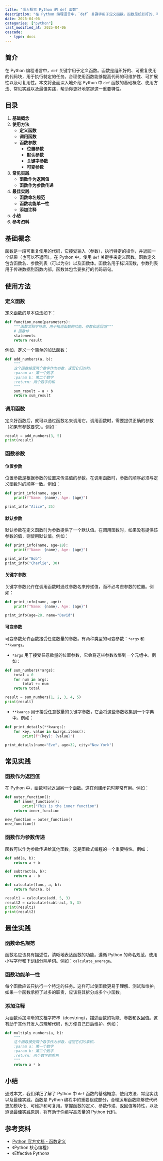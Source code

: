 ```yaml
---
title: "深入探索 Python 的 def 函数"
description: "在 Python 编程语言中，`def` 关键字用于定义函数。函数是组织好的、可重复使用的代码块，用于执行特定的任务。合理使用函数能够提高代码的可维护性、可扩展性以及可复用性。本文将全面深入地介绍 Python 中 `def` 函数的基础概念、使用方法、常见实践以及最佳实践，帮助你更好地掌握这一重要特性。"
date: 2025-04-06
categories: ["python"]
last_modified_at: 2025-04-06
cascade:
  - type: docs
---
```



## 简介
在 Python 编程语言中，`def` 关键字用于定义函数。函数是组织好的、可重复使用的代码块，用于执行特定的任务。合理使用函数能够提高代码的可维护性、可扩展性以及可复用性。本文将全面深入地介绍 Python 中 `def` 函数的基础概念、使用方法、常见实践以及最佳实践，帮助你更好地掌握这一重要特性。

<!-- more -->
## 目录
1. **基础概念**
2. **使用方法**
    - **定义函数**
    - **调用函数**
    - **函数参数**
        - **位置参数**
        - **默认参数**
        - **关键字参数**
        - **可变参数**
3. **常见实践**
    - **函数作为返回值**
    - **函数作为参数传递**
4. **最佳实践**
    - **函数命名规范**
    - **函数功能单一性**
    - **添加注释**
5. **小结**
6. **参考资料**

## 基础概念
函数是一段可重复使用的代码，它接受输入（参数），执行特定的操作，并返回一个结果（也可以不返回）。在 Python 中，使用 `def` 关键字来定义函数。函数定义包含函数名、参数列表（可以为空）以及函数体。函数名用于标识函数，参数列表用于传递数据到函数内部，函数体包含要执行的代码语句。

## 使用方法
### 定义函数
定义函数的基本语法如下：
```python
def function_name(parameters):
    """函数文档字符串，用于描述函数的功能、参数和返回值"""
    # 函数体
    statements
    return result
```
例如，定义一个简单的加法函数：
```python
def add_numbers(a, b):
    """
    这个函数接受两个数字作为参数，返回它们的和。
    :param a: 第一个数字
    :param b: 第二个数字
    :return: 两个数字的和
    """
    sum_result = a + b
    return sum_result
```

### 调用函数
定义好函数后，就可以通过函数名来调用它。调用函数时，需要提供正确的参数（如果有参数要求）。例如：
```python
result = add_numbers(3, 5)
print(result)  
```

### 函数参数
#### 位置参数
位置参数是根据参数的位置来传递值的参数。在调用函数时，参数的顺序必须与定义函数时的顺序一致。例如：
```python
def print_info(name, age):
    print(f"Name: {name}, Age: {age}")

print_info("Alice", 25)  
```

#### 默认参数
默认参数在定义函数时为参数提供了一个默认值。在调用函数时，如果没有提供该参数的值，则使用默认值。例如：
```python
def print_info(name, age=18):
    print(f"Name: {name}, Age: {age}")

print_info("Bob")  
print_info("Charlie", 30)  
```

#### 关键字参数
关键字参数允许在调用函数时通过参数名来传递值，而不必考虑参数的位置。例如：
```python
def print_info(name, age):
    print(f"Name: {name}, Age: {age}")

print_info(age=28, name="David")  
```

#### 可变参数
可变参数允许函数接受任意数量的参数。有两种类型的可变参数：`*args` 和 `**kwargs`。
- `*args` 用于接受任意数量的位置参数，它会将这些参数收集到一个元组中。例如：
```python
def sum_numbers(*args):
    total = 0
    for num in args:
        total += num
    return total

result = sum_numbers(1, 2, 3, 4, 5)
print(result)  
```
- `**kwargs` 用于接受任意数量的关键字参数，它会将这些参数收集到一个字典中。例如：
```python
def print_details(**kwargs):
    for key, value in kwargs.items():
        print(f"{key}: {value}")

print_details(name="Eve", age=32, city="New York")  
```

## 常见实践
### 函数作为返回值
在 Python 中，函数可以返回另一个函数。这在创建闭包时非常有用。例如：
```python
def outer_function():
    def inner_function():
        print("This is the inner function")
    return inner_function

new_function = outer_function()
new_function()  
```

### 函数作为参数传递
函数可以作为参数传递给其他函数。这是函数式编程的一个重要特性。例如：
```python
def add(a, b):
    return a + b

def subtract(a, b):
    return a - b

def calculate(func, a, b):
    return func(a, b)

result1 = calculate(add, 5, 3)
result2 = calculate(subtract, 5, 3)
print(result1)  
print(result2)  
```

## 最佳实践
### 函数命名规范
函数名应该具有描述性，清晰地表达函数的功能。遵循 Python 的命名规范，使用小写字母和下划线分隔单词。例如：`calculate_average`。

### 函数功能单一性
每个函数应该只执行一个特定的任务。这样可以使函数更易于理解、测试和维护。如果一个函数承担了过多的职责，应该将其拆分成多个小函数。

### 添加注释
为函数添加清晰的文档字符串（docstring），描述函数的功能、参数和返回值。这有助于其他开发人员理解代码，也方便自己日后维护。例如：
```python
def multiply_numbers(a, b):
    """
    这个函数接受两个数字作为参数，返回它们的乘积。
    :param a: 第一个数字
    :param b: 第二个数字
    :return: 两个数字的乘积
    """
    return a * b
```

## 小结
通过本文，我们详细了解了 Python 中 `def` 函数的基础概念、使用方法、常见实践以及最佳实践。函数是 Python 编程中的重要组成部分，合理运用函数能够使代码更加模块化、可维护和可复用。掌握函数的定义、参数传递、返回值等特性，以及遵循最佳实践原则，将有助于你编写高质量的 Python 代码。

## 参考资料
- [Python 官方文档 - 函数定义](https://docs.python.org/3/tutorial/controlflow.html#defining-functions)
- 《Python 核心编程》
- 《Effective Python》